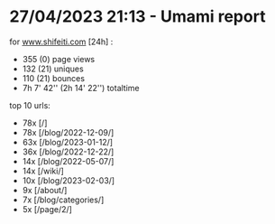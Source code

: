 # 27/04/2023 21:13 - Umami report
for www.shifeiti.com [24h] :

 - 355 (0) page views
 - 132 (21) uniques
 - 110 (21) bounces
 - 7h 7' 42'' (2h 14' 22'') totaltime


top 10 urls:
 - 78x [/]
 - 78x [/blog/2022-12-09/]
 - 63x [/blog/2023-01-12/]
 - 36x [/blog/2022-12-22/]
 - 14x [/blog/2022-05-07/]
 - 14x [/wiki/]
 - 10x [/blog/2023-02-03/]
 - 9x [/about/]
 - 7x [/blog/categories/]
 - 5x [/page/2/]


